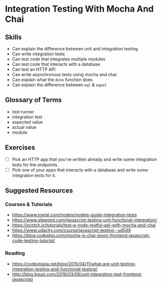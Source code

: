 # Integration Testing With Mocha And Chai

## Skills

- Can explain the difference between unit and integration testing
- Can write integration tests
- Can test code that integrates multiple modules
- Can test code that interacts with a database
- Can test an HTTP API
- Can write asynchronous tests using mocha and chai
- Can explain what the `done` function does
- Can explain the difference between `eql` & `equal`

## Glossary of Terms

- test runner
- integration test
- expected value
- actual value
- module

## Exercises

- [ ] Pick an HTTP app that you've written already and write some integration tests for the endpoints.
- [ ] Pick one of your apps that interacts with a database and write some integration tests for it.

## Suggested Resources

### Courses & Tutorials
- https://www.toptal.com/nodejs/nodejs-guide-integration-tests
- https://www.sitepoint.com/javascript-testing-unit-functional-integration/
- https://scotch.io/tutorials/test-a-node-restful-api-with-mocha-and-chai
- https://www.udacity.com/course/javascript-testing--ud549
- https://blog.codeship.com/mocha-js-chai-sinon-frontend-javascript-code-testing-tutorial/

### Reading
- https://codeutopia.net/blog/2015/04/11/what-are-unit-testing-integration-testing-and-functional-testing/
- http://blog.bguiz.com/2016/03/08/unit-integration-test-frontend-javascript/

